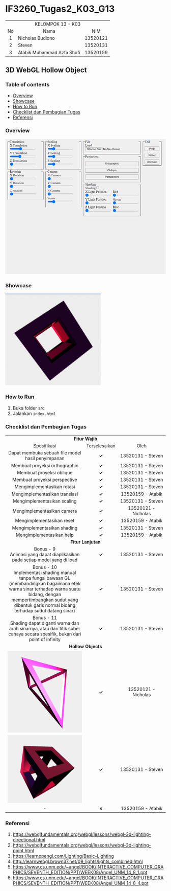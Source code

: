 # IF3260_Tugas2_K03_G13

<table>
    <tr>
        <td colspan = 3 align = "center">
            KELOMPOK 13 - K03
        </td>
    </tr>
    <tr>
        <td align="center">No</td>
        <td align="center">Nama</td>
        <td align="center">NIM</td>
    </tr>
    <tr>
        <td align="center">1</td>
        <td align="">Nicholas Budiono</td>
        <td align="center">13520121</td>
    </tr>
    <tr>
        <td align="center">2</td>
        <td align="">Steven</td>
        <td align="center">13520131</td>
    </tr>
    <tr>
        <td align="center">3</td>
        <td align="">Atabik Muhammad Azfa Shofi</td>
        <td align="center">13520159</td>
    </tr>
</table>

## 3D WebGL Hollow Object

### Table of contents
* [Overview](#overview)
* [Showcase](#showcase)
* [How to Run](#how-to-run)
* [Checklist dan Pembagian Tugas](#checklist-dan-pembagian-tugas)
* [Referensi](#referensi)

### Overview
<img src="assets/overview.png"/>

### Showcase
<img src="assets/rotate-cube.gif" width=300 />

### How to Run
1. Buka folder src
2. Jalankan `index.html`

### Checklist dan Pembagian Tugas
<table>
    <tr>
        <td colspan = 3 align = "center">
            <strong>Fitur Wajib</strong>
        </td>
    </tr>
    <tr>
        <td align="center">Spesifikasi</td>
        <td align="center">Terselesaikan</td>
        <td width="30%" align="center">Oleh</td>
    </tr>
    <tr>
        <td align="center">Dapat membuka sebuah file model hasil penyimpanan</td>
        <td align="center"><strong>✓</strong></td>
        <td align="center">13520131 - Steven</td>
    </tr>
    <tr>
        <td align="center">Membuat proyeksi orthographic</td>
        <td align="center"><strong>✓</strong></td>
        <td align="center">13520131 - Steven</td>
    </tr>
    <tr>
        <td align="center">Membuat proyeksi oblique</td>
        <td align="center"><strong>✓</strong></td>
        <td align="center">13520131 - Steven</td>
    </tr>
    <tr>
        <td align="center">Membuat proyeksi perspective</td>
        <td align="center"><strong>✓</strong></td>
        <td align="center">13520131 - Steven</td>
    </tr>
    <tr>
        <td align="center">Mengimplementasikan rotasi</td>
        <td align="center"><strong>✓</strong></td>
        <td align="center">13520131 - Steven</td>
    </tr>
    <tr>
        <td align="center">Mengimplementasikan translasi</td>
        <td align="center"><strong>✓</strong></td>
        <td align="center">13520159 - Atabik</td>
    </tr>
    <tr>
        <td align="center">Mengimplementasikan scaling</td>
        <td align="center"><strong>✓</strong></td>
        <td align="center">13520131 - Steven</td>
    </tr>
    <tr>
        <td align="center">Mengimplementasikan camera</td>
        <td align="center"><strong>✓</strong></td>
        <td align="center">13520121 - Nicholas</td>
    </tr>
    <tr>
        <td align="center">Mengimplementasikan reset</td>
        <td align="center"><strong>✓</strong></td>
        <td align="center">13520159 - Atabik</td>
    </tr>
    <tr>
        <td align="center">Mengimplementasikan shading</td>
        <td align="center"><strong>✓</strong></td>
        <td align="center">13520131 - Steven</td>
    </tr>
    <tr>
        <td align="center">Mengimplementasikan help</td>
        <td align="center"><strong>✓</strong></td>
        <td align="center">13520159 - Atabik</td>
    </tr>
    <tr>
        <td colspan = 3 align = "center">
            <strong>Fitur Lanjutan</strong>
        </td>
    </tr>
    <tr>
        <td align="center">Bonus - 9 <br>Animasi yang dapat diaplikasikan pada setiap model yang di load</td>
        <td align="center"><strong>✓</strong></td>
        <td align="center">13520131 - Steven</td>
    </tr>
    <tr>
        <td align="center">Bonus - 10 <br>Implementasi shading manual tanpa fungsi bawaan GL (membandingkan bagaimana efek warna sinar terhadap warna suatu bidang, dengan mempertimbangkan sudut yang dibentuk garis normal bidang terhadap sudut datang sinar)</td>
        <td align="center"><strong>✓</strong></td>
        <td align="center">13520131 - Steven</td>
    </tr>
    <tr>
        <td align="center">Bonus - 11<br>Shading dapat diganti warna dan arah sinarnya, atau dari titik suber cahaya secara spesifik, bukan dari point of infinity</td>
        <td align="center"><strong>✓</strong></td>
        <td align="center">13520131 - Steven</td>
    </tr>
    <tr>
        <td colspan = 3 align = "center">
            <strong>Hollow Objects</strong>
        </td>
    </tr>
    <tr>
        <td align="center">
            <img src="assets/hollow-triangular-pyramid.png" width=300 />
        </td>
        <td align="center"><strong>✓</strong></td>
        <td align="center">13520121 - Nicholas</td>
    </tr>
    <tr>
        <td align="center">
            <img src="assets/hollow-cube.png" width=300 />
        </td>
        <td align="center"><strong>✓</strong></td>
        <td align="center">13520131 - Steven</td>
    </tr>
    <tr>
        <td align="center">
            -
        </td>
        <td align="center"><strong>✗</strong></td>
        <td align="center">13520159 - Atabik</td>
    </tr>
</table>

### Referensi
1. https://webglfundamentals.org/webgl/lessons/webgl-3d-lighting-directional.html
2. https://webglfundamentals.org/webgl/lessons/webgl-3d-lighting-point.html
3. https://learnopengl.com/Lighting/Basic-Lighting
4. http://learnwebgl.brown37.net/09_lights/lights_combined.html
5. https://www.cs.unm.edu/~angel/BOOK/INTERACTIVE_COMPUTER_GRAPHICS/SEVENTH_EDITION/PPT/WEEK08/Angel_UNM_14_8_1.ppt
6. https://www.cs.unm.edu/~angel/BOOK/INTERACTIVE_COMPUTER_GRAPHICS/SEVENTH_EDITION/PPT/WEEK08/Angel_UNM_14_8_4.ppt